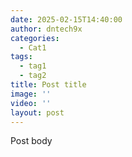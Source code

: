 ```yaml
---
date: 2025-02-15T14:40:00
author: dntech9x
categories:
  - Cat1
tags:
  - tag1
  - tag2
title: Post title
image: ''
video: ''
layout: post
---
```

Post body
